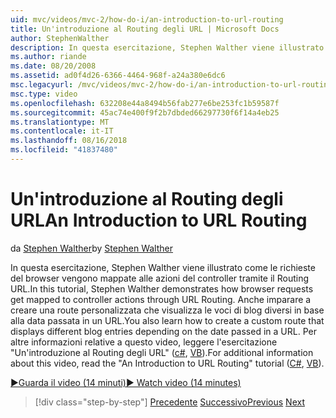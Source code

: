 ```yaml
---
uid: mvc/videos/mvc-2/how-do-i/an-introduction-to-url-routing
title: Un'introduzione al Routing degli URL | Microsoft Docs
author: StephenWalther
description: In questa esercitazione, Stephen Walther viene illustrato come le richieste del browser vengono mappate alle azioni del controller tramite il Routing URL. Anche imparare a creare una cust...
ms.author: riande
ms.date: 08/20/2008
ms.assetid: ad0f4d26-6366-4464-968f-a24a380e6dc6
msc.legacyurl: /mvc/videos/mvc-2/how-do-i/an-introduction-to-url-routing
msc.type: video
ms.openlocfilehash: 632208e44a8494b56fab277e6be253fc1b59587f
ms.sourcegitcommit: 45ac74e400f9f2b7dbded66297730f6f14a4eb25
ms.translationtype: MT
ms.contentlocale: it-IT
ms.lasthandoff: 08/16/2018
ms.locfileid: "41837480"
---
```

<a name="an-introduction-to-url-routing"></a><span data-ttu-id="75cdf-104">Un'introduzione al Routing degli URL</span><span class="sxs-lookup"><span data-stu-id="75cdf-104">An Introduction to URL Routing</span></span>
====================
<span data-ttu-id="75cdf-105">da [Stephen Walther](https://github.com/StephenWalther)</span><span class="sxs-lookup"><span data-stu-id="75cdf-105">by [Stephen Walther](https://github.com/StephenWalther)</span></span>

<span data-ttu-id="75cdf-106">In questa esercitazione, Stephen Walther viene illustrato come le richieste del browser vengono mappate alle azioni del controller tramite il Routing URL.</span><span class="sxs-lookup"><span data-stu-id="75cdf-106">In this tutorial, Stephen Walther demonstrates how browser requests get mapped to controller actions through URL Routing.</span></span> <span data-ttu-id="75cdf-107">Anche imparare a creare una route personalizzata che visualizza le voci di blog diversi in base alla data passata in un URL.</span><span class="sxs-lookup"><span data-stu-id="75cdf-107">You also learn how to create a custom route that displays different blog entries depending on the date passed in a URL.</span></span> <span data-ttu-id="75cdf-108">Per altre informazioni relative a questo video, leggere l'esercitazione "Un'introduzione al Routing degli URL" ([c#](../../../overview/older-versions-1/controllers-and-routing/asp-net-mvc-routing-overview-cs.md), [VB](../../../overview/older-versions-1/controllers-and-routing/asp-net-mvc-routing-overview-vb.md)).</span><span class="sxs-lookup"><span data-stu-id="75cdf-108">For additional information about this video, read the "An Introduction to URL Routing" tutorial ([C#](../../../overview/older-versions-1/controllers-and-routing/asp-net-mvc-routing-overview-cs.md), [VB](../../../overview/older-versions-1/controllers-and-routing/asp-net-mvc-routing-overview-vb.md)).</span></span>

[<span data-ttu-id="75cdf-109">&#9654;Guarda il video (14 minuti)</span><span class="sxs-lookup"><span data-stu-id="75cdf-109">&#9654; Watch video (14 minutes)</span></span>](https://channel9.msdn.com/Blogs/ASP-NET-Site-Videos/an-introduction-to-url-routing)

> [!div class="step-by-step"]
> <span data-ttu-id="75cdf-110">[Precedente](understanding-views-view-data-and-html-helpers.md)
> [Successivo](preventing-javascript-injection-attacks.md)</span><span class="sxs-lookup"><span data-stu-id="75cdf-110">[Previous](understanding-views-view-data-and-html-helpers.md)
[Next](preventing-javascript-injection-attacks.md)</span></span>
